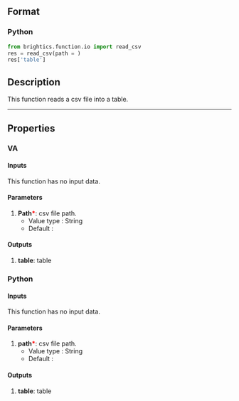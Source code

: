 ## Format
### Python
```python
from brightics.function.io import read_csv
res = read_csv(path = )
res['table']
```

## Description
This function reads a csv file into a table.

---

## Properties
### VA
#### Inputs
This function has no input data.

#### Parameters
1. **Path**<b style="color:red">*</b>: csv file path.
   - Value type : String
   - Default : 

#### Outputs
1. **table**: table

### Python
#### Inputs
This function has no input data.

#### Parameters
1. **path**<b style="color:red">*</b>: csv file path.
   - Value type : String
   - Default : 

#### Outputs
1. **table**: table


